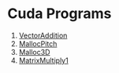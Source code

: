 # Cuda Programs

1. [VectorAddition](https://github.com/avinash-218/CudaPrograms/blob/master/VectorAddition/VecAddition.cu)
2. [MallocPitch](https://github.com/avinash-218/CudaPrograms/blob/master/Malloc_Pitch/malloc_pitch.cu)
3. [Malloc3D](https://github.com/avinash-218/CudaPrograms/blob/master/Malloc_3D/malloc_3d.cu)
4. [MatrixMultiply1]()